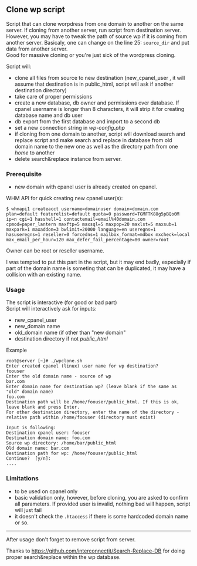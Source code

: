 ## Clone wp script ##

Script that can clone worpdress from one domain to another on the same server. If cloning from another server, run script from 
destination server. However, you may have to tweak the path of source wp if it is coming from another server. Basicaly, one can change on the line 25: `source_dir` and put data from another server.    
Good for massive cloning or you're just sick of the wordpress cloning.  

Script will:

* clone all files from source to new destination (new_cpanel_user , it will assume that destination is in public_html, script will ask if another destination directory) 
* take care of proper permissions
* create a new database, db owner and permissions over database. If cpanel username is longer than 8 characters, it will strip it for creating database name and db user
* db export from the first database and import to a second db
* set a new connection string in *wp-config.php*
* if cloning from one domain to another, script will download search and replace script and make search and replace in database from old domain name to the new one as well as the directory path from one *home* to another
* delete search&replace instance from server.

### Prerequisite  ###

* new domain with cpanel user is already created on cpanel.

WHM API for quick creating new cpanel user(s):

```
$ whmapi1 createacct username=domainuser domain=domain.com plan=default featurelist=default quota=0 password=TGMFTK88g5pBQo0M ip=n cgi=1 hasshell=1 contactemail=email%40domain.com cpmod=paper_lantern maxftp=5 maxsql=5 maxpop=20 maxlst=5 maxsub=1 maxpark=1 maxaddon=3 bwlimit=20000 language=en useregns=1 hasuseregns=1 reseller=0 forcedns=1 mailbox_format=mdbox mxcheck=local max_email_per_hour=120 max_defer_fail_percentage=80 owner=root
```

Owner can be root or reseller username.

I was tempted to put this part in the script, but it may end badly, especially if part of the domain name is someting that can be duplicated, it may have a collision with an existing name.

### Usage ###
The script is interactive (for good or bad part)   
Script will interactively ask for inputs:

* new_cpanel_user
* new_domain name
* old_domain name (if other than "new domain"
* destination directory if not *public_html*

Example
```
root@server [~]# ./wpclone.sh 
Enter created cpanel (linux) user name for wp destination?
foouser
Enter the old domain name - source of wp
bar.com
Enter domain name for destination wp? (leave blank if the same as "old" domain name)
foo.com
Destination path will be /home/foouser/public_html. If this is ok, leave blank and press Enter. 
For other destination directory, enter the name of the directory - relative path within /home/foouser (directory must exist)

Input is following:
Destination cpanel user: foouser
Destination domain name: foo.com 
Source wp directory: /home/bar/public_html 
Old domain name: bar.com 
Destination path for wp: /home/foouser/public_html 
Continue?  [y/n]: 
....
```

### Limitations ###

* to be used on cpanel only
* basic validation only, however, before cloning, you are asked to confirm all parameters. If provided user is invalid, nothing bad will happen, script will just fail
* it doesn't check the `.htaccess` if there is some hardcoded domain name or so.

---

After usage don't forget to remove script from server.

Thanks to https://github.com/interconnectit/Search-Replace-DB for doing proper search&replace within the wp database.


